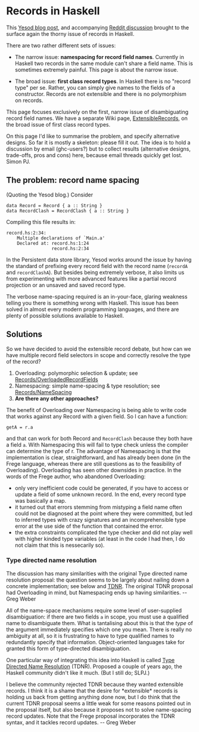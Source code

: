 # Records in Haskell


This [ Yesod blog post](http://www.yesodweb.com/blog/2011/09/limitations-of-haskell), and accompanying [ Reddit discussion](http://www.reddit.com/r/haskell/comments/k4lc4/yesod_the_limitations_of_haskell/) brought to the surface again the thorny issue of records in Haskell.


There are two rather different sets of issues:

- The narrow issue: **namespacing for record field names**. Currently in Haskell two records in the same module can't share a field name.  This is sometimes extremely painful.  This page is about the narrow issue.

- The broad issue: **first class record types**.  In Haskell there is no "record type" per se. Rather, you can simply give names to the fields of a constructor.  Records are not extensible and there is no polymorphism on records. 


This page focuses exclusively on the first, narrow issue of disambiguating record field names.  We have a separate Wiki page, [ExtensibleRecords](extensible-records), on the broad issue of first class record types.


On this page I'd like to summarise the problem, and specify alternative designs.  So far it is mostly a skeleton: please fill it out.  The idea is to hold a discussion by email (ghc-users?) but to collect results (alternative designs, trade-offs, pros and cons) here, because email threads quickly get lost.  Simon PJ.

## The problem: record name spacing


(Quoting the Yesod blog.)  Consider

```wiki
data Record = Record { a :: String }
data RecordClash = RecordClash { a :: String }
```


Compiling this file results in:

```wiki
record.hs:2:34:
    Multiple declarations of `Main.a'
    Declared at: record.hs:1:24
                 record.hs:2:34
```


In the Persistent data store library, Yesod works around the issue by having the standard of prefixing every record field with the record name (`recordA` and `recordClashA`). But besides being extremely verbose, it also limits us from experimenting with more advanced features like a partial record projection or an unsaved and saved record type.


The verbose name-spacing required is an in-your-face, glaring weakness telling you there is something wrong with Haskell. This issue has been solved in almost every modern programming languages, and there are plenty of possible solutions available to Haskell.

## Solutions


So we have decided to avoid the extensible record debate, but how can we have multiple record field selectors in scope and correctly resolve the type of the record?

1. Overloading: polymorphic selection & update; see [Records/OverloadedRecordFields](records/overloaded-record-fields)
1. Namespacing: simple name-spacing & type resolution; see [Records/NameSpacing](records/name-spacing)
1. **Are there any other approaches?**


The benefit of Overloading over Namespacing is being able to write code that works against any Record with a given field. So I can have a function:

```wiki
getA = r.a
```


and that can work for both Record and `RecordClash` because they both have a field `a`.
With Namespacing this will fail to type check unless the compiler can determine the type of r. The advantage of Namespacing is that the implementation is clear, straightforward, and has already been done (in the Frege language, whereas there are still questions as to the feasibility of Overloading). Overloading has seen other downsides in practice. In the words of the Frege author, who abandoned Overloading:

- only very inefficient code could be generated, if you have to access or update a field of some unknown record. In the end, every record type was basically a map.
- it turned out that errors stemming from mistyping a field name often could not be diagnosed at the point where they were committed, but led to inferred types with crazy signatures and an incomprehensible type error at the use side of the function that contained the error.
- the extra constraints complicated the type checker and did not play well with higher kinded type variables (at least in the code I had then, I do not claim that this is nessecarily so).

### Type directed name resolution


The discussion has many similarities with the original Type directed name resolution proposal: the question seems to be largely about nailing down a concrete implementation; see below and [ TDNR](http://hackage.haskell.org/trac/haskell-prime/wiki/TypeDirectedNameResolution). The original TDNR proposal had Overloading in mind, but Namespacing ends up having similarities. -- Greg Weber


All of the name-space mechanisms require some level of user-supplied disambiguation: if there are two fields `a` in scope, you must use a qualified name to disambiguate them.  What is tantalising about this is that the *type* of the argument immediately specifies which one you mean. There is really no ambiguity at all, so it is frustrating to have to type qualified names to redundantly specify that information.  Object-oriented languages take for granted this form of type-directed disambiguation.


One particular way of integrating this idea into Haskell is called [ Type Directed Name Resolution](http://hackage.haskell.org/trac/haskell-prime/wiki/TypeDirectedNameResolution) (TDNR). Proposed a couple of years ago, the Haskell community didn't like it much.  (But I still do; SLPJ.)


I believe the community rejected TDNR because they wanted extensible records. I think it is a shame that the desire for \*extensible\* records is holding us back from getting anything done now, but I do think that the current TDNR proposal seems a little weak for some reasons pointed out in the proposal itself, but also because it proposes not to solve name-spacing record updates. Note that the Frege proposal incorporates the TDNR syntax, and it tackles record updates. -- Greg Weber
